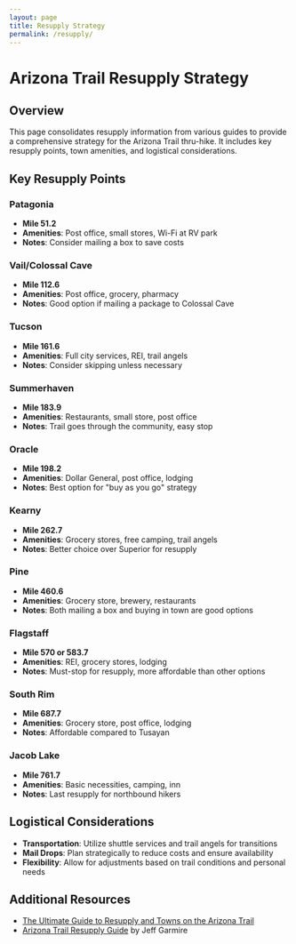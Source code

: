 ```yaml
---
layout: page
title: Resupply Strategy
permalink: /resupply/
---
```


# Arizona Trail Resupply Strategy

## Overview
This page consolidates resupply information from various guides to provide a comprehensive strategy for the Arizona Trail thru-hike. It includes key resupply points, town amenities, and logistical considerations.

## Key Resupply Points

### Patagonia
- **Mile 51.2**
- **Amenities**: Post office, small stores, Wi-Fi at RV park
- **Notes**: Consider mailing a box to save costs

### Vail/Colossal Cave
- **Mile 112.6**
- **Amenities**: Post office, grocery, pharmacy
- **Notes**: Good option if mailing a package to Colossal Cave

### Tucson
- **Mile 161.6**
- **Amenities**: Full city services, REI, trail angels
- **Notes**: Consider skipping unless necessary

### Summerhaven
- **Mile 183.9**
- **Amenities**: Restaurants, small store, post office
- **Notes**: Trail goes through the community, easy stop

### Oracle
- **Mile 198.2**
- **Amenities**: Dollar General, post office, lodging
- **Notes**: Best option for "buy as you go" strategy

### Kearny
- **Mile 262.7**
- **Amenities**: Grocery stores, free camping, trail angels
- **Notes**: Better choice over Superior for resupply

### Pine
- **Mile 460.6**
- **Amenities**: Grocery store, brewery, restaurants
- **Notes**: Both mailing a box and buying in town are good options

### Flagstaff
- **Mile 570 or 583.7**
- **Amenities**: REI, grocery stores, lodging
- **Notes**: Must-stop for resupply, more affordable than other options

### South Rim
- **Mile 687.7**
- **Amenities**: Grocery store, post office, lodging
- **Notes**: Affordable compared to Tusayan

### Jacob Lake
- **Mile 761.7**
- **Amenities**: Basic necessities, camping, inn
- **Notes**: Last resupply for northbound hikers

## Logistical Considerations
- **Transportation**: Utilize shuttle services and trail angels for transitions
- **Mail Drops**: Plan strategically to reduce costs and ensure availability
- **Flexibility**: Allow for adjustments based on trail conditions and personal needs

## Additional Resources
- [The Ultimate Guide to Resupply and Towns on the Arizona Trail](https://thetrek.co/the-ultimate-guide-to-resupply-and-towns-on-the-arizona-trail/)
- [Arizona Trail Resupply Guide](https://backpackingroutes.com/arizona-trail-resupply-guide/) by Jeff Garmire 